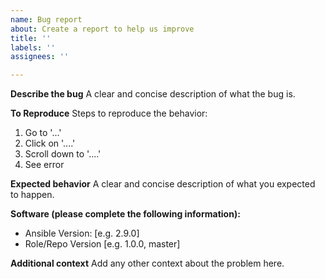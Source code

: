```yaml
---
name: Bug report
about: Create a report to help us improve
title: ''
labels: ''
assignees: ''

---
```


**Describe the bug**
A clear and concise description of what the bug is.

**To Reproduce**
Steps to reproduce the behavior:
1. Go to '...'
2. Click on '....'
3. Scroll down to '....'
4. See error

**Expected behavior**
A clear and concise description of what you expected to happen.

**Software (please complete the following information):**
 - Ansible Version: [e.g. 2.9.0]
 - Role/Repo Version [e.g. 1.0.0, master]

**Additional context**
Add any other context about the problem here.
